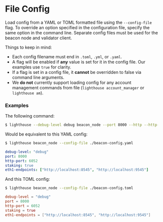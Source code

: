 # File Config

Load config from a YAML or TOML formatted file using the `--config-file` flag.  To override an option
specified in the configuration file, specify the same option in the command line. Separate config
files must be used for the beacon node and validator client.

Things to keep in mind:
- Each config filename must end in `.toml`, `.yml`, or `.yaml`.
- A flag will be enabled if **any** value is set for it in the config file. Our examples use `true` for clarity.
- If a flag is set in a config file, it **cannot** be overridden to false via command line arguments.
- We **do not** currently support loading config for any account management commands from file (`lighthouse account_manager` or `lighthouse am`).

### Examples
The following command:
```bash
$ lighthouse --debug-level debug beacon_node --port 8000 --http --http-port 6052 --eth1-endpoints "http://localhost:8545,http://localhost:9545"
```
Would be equivalent to this YAML config:
```bash
$ lighthouse beacon_node --config-file ./beacon-config.yaml
```
```yaml
debug-level: "debug"
port: 8000
http-port: 6052
staking: true
eth1-endpoints: ["http://localhost:8545", "http://localhost:9545"]
```
And this TOML config:
```bash
$ lighthouse beacon_node --config-file ./beacon-config.toml
```
```toml
debug-level = "debug"
port = 8000
http-port = 6052
staking = true
eth1-endpoints = ["http://localhost:8545", "http://localhost:9545"]
```